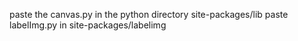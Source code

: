 paste the canvas.py in the python directory  site-packages/lib
paste labelImg.py in site-packages/labelimg
